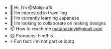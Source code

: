 - 👋 Hi, I’m @Mblip-afk
- 👀 I’m interested in travelling 
- 🌱 I’m currently learning Japanese 
- 💞️ I’m looking to collaborate on making designs 
- 📫 How to reach me matanakinyi@gmail.com 
- 😄 Pronouns: him/his 
- ⚡ Fun fact: I'm not part or lqbtq 

<!---
Mblip-afk/Mblip-afk is a ✨ special ✨ repository because its `README.md` (this file) appears on your GitHub profile.
You can click the Preview link to take a look at your changes.
--->
